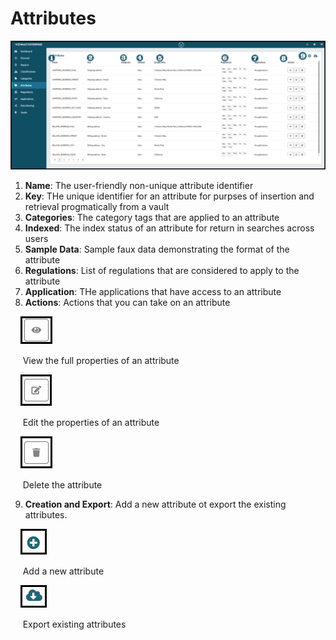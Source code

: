 # Attributes


![attributes](../assets/images/attributes.png "Attributes Annotates")

1. **Name**: The user-friendly non-unique attribute identifier
2. **Key**: THe unique identifier for an attribute for purpses of insertion and retrieval progmatically from a vault
3. **Categories**: The category tags that are applied to an attribute
4. **Indexed**: The index status of an attribute for return in searches across users
5. **Sample Data**: Sample faux data demonstrating the format of the attribute
6. **Regulations**: List of regulations that are considered to apply to the attribute
7. **Application**: THe applications that have access to an attribute
8. **Actions**: Actions that you can take on an attribute

&nbsp;&nbsp;&nbsp;&nbsp;![view](../assets/images/view.png "View")

&nbsp;&nbsp;&nbsp;&nbsp;&nbsp;View the full properties of an attribute

&nbsp;&nbsp;&nbsp;&nbsp;![edit](../assets/images/edit.png "Edit")

&nbsp;&nbsp;&nbsp;&nbsp;&nbsp;Edit the properties of an attribute

&nbsp;&nbsp;&nbsp;&nbsp;![delete](../assets/images/delete.png "Delete")

&nbsp;&nbsp;&nbsp;&nbsp;&nbsp;Delete the attribute

9. **Creation and Export**: Add a new attribute ot export the existing attributes.

&nbsp;&nbsp;&nbsp;&nbsp;![Add](../assets/images/Add.png "Add")

&nbsp;&nbsp;&nbsp;&nbsp;&nbsp;Add a new attribute

&nbsp;&nbsp;&nbsp;&nbsp;![export](../assets/images/export.png "Export")

&nbsp;&nbsp;&nbsp;&nbsp;&nbsp;Export existing attributes
